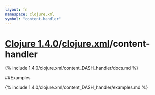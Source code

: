 ```yaml
---
layout: fn
namespace: clojure.xml
symbol: "content-handler"
---
```


# [Clojure 1.4.0](../../)/[clojure.xml](../)/content-handler

{% include 1.4.0/clojure.xml/content_DASH_handler/docs.md %}

##Examples

{% include 1.4.0/clojure.xml/content_DASH_handler/examples.md %}

